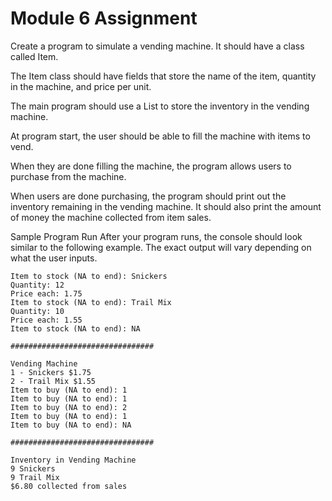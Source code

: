 # Module 6 Assignment #

Create a program to simulate a vending machine. It should have a class called Item.

The Item class should have fields that store the name of the item, quantity in the machine, and price per unit.

The main program should use a List<Item> to store the inventory in the vending machine.

At program start, the user should be able to fill the machine with items to vend.

When they are done filling the machine, the program allows users to purchase from the machine.

When users are done purchasing, the program should print out the inventory remaining in the vending machine. It should also print the amount of money the machine collected from item sales.



Sample Program Run
After your program runs, the console should look similar to the following example. The exact output will vary depending on what the user inputs.

```
Item to stock (NA to end): Snickers
Quantity: 12
Price each: 1.75
Item to stock (NA to end): Trail Mix
Quantity: 10
Price each: 1.55
Item to stock (NA to end): NA

################################

Vending Machine
1 - Snickers $1.75
2 - Trail Mix $1.55
Item to buy (NA to end): 1
Item to buy (NA to end): 1
Item to buy (NA to end): 2
Item to buy (NA to end): 1
Item to buy (NA to end): NA

################################

Inventory in Vending Machine
9 Snickers
9 Trail Mix
$6.80 collected from sales
```